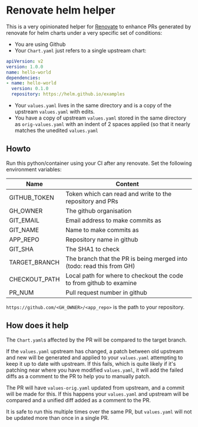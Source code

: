 # Renovate helm helper

This is a very opinionated helper for [Renovate](https://github.com/renovatebot/renovate) to enhance PRs generated by renovate for helm charts under a very specific set of conditions:

* You are using Github
* Your `Chart.yaml` just refers to a single upstream chart:
```YAML
apiVersion: v2
version: 1.0.0
name: hello-world
dependencies:
- name: hello-world
  version: 0.1.0
  repository: https://helm.github.io/examples
```
* Your `values.yaml` lives in the same directory and is a copy of the upstream `values.yaml` with edits.
* You have a copy of upstream `values.yaml` stored in the same directory as `orig-values.yaml` with an indent of 2 spaces applied (so that it nearly matches the unedited `values.yaml`

## Howto

Run this python/container using your CI after any renovate.
Set the following environment variables:

| Name          | Content                                                               |
|---------------|-----------------------------------------------------------------------|
| GITHUB_TOKEN  | Token which can read and write to the repository and PRs              |
| GH_OWNER      | The github organisation                                               |
| GIT_EMAIL     | Email address to make commits as                                      |
| GIT_NAME      | Name to make commits as                                               |
| APP_REPO      | Repository name in github                                             |
| GIT_SHA       | The SHA1 to check                                                     |
| TARGET_BRANCH | The branch that the PR is being merged into (todo: read this from GH) |
| CHECKOUT_PATH | Local path for where to checkout the code to from github to examine   |
| PR_NUM        | Pull request number in github                                         |

`https://github.com/<GH_OWNER>/<app_repo>` is the path to your repository.

## How does it help

The `Chart.yaml`s affected by the PR will be compared to the target branch.

If the `values.yaml` upstream has changed, a patch between old upstream and new will be generated and applied to your `values.yaml` attempting to keep it up to date with upstream. If this fails, which is quite likely if it's patching near where you have modified `values.yaml`, it will add the failed diffs as a comment to the PR to help you to manually patch.

The PR will have `values-orig.yaml` updated from upstream, and a commit will be made for this. If this happens your `values.yaml` and upstream will be compared and a unified diff added as a comment to the PR.

It is safe to run this multiple times over the same PR, but `values.yaml` will not be updated more than once in a single PR.
